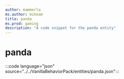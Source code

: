 ```yaml
---
author: mammerla
ms.author: mikeam
title: panda
ms.prod: gaming
description: "A code snippet for the panda entity"
---
```


# panda

:::code language="json" source="../../VanillaBehaviorPack/entities/panda.json":::
